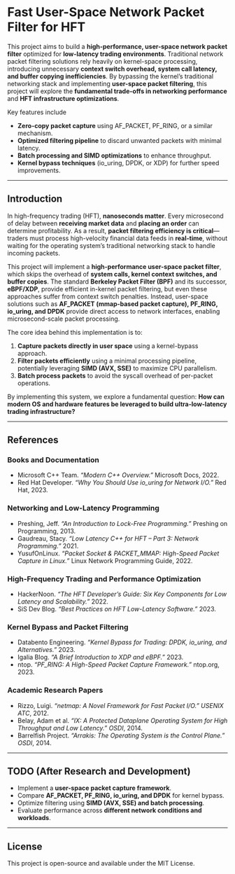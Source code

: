 # Fast User-Space Network Packet Filter for HFT

This project aims to build a **high-performance, user-space network packet filter** optimized for **low-latency trading environments**. Traditional network packet filtering solutions rely heavily on kernel-space processing, introducing unnecessary **context switch overhead, system call latency, and buffer copying inefficiencies**. By bypassing the kernel’s traditional networking stack and implementing **user-space packet filtering**, this project will explore the **fundamental trade-offs in networking performance** and **HFT infrastructure optimizations**.

Key features include
- **Zero-copy packet capture** using AF_PACKET, PF_RING, or a similar mechanism.
- **Optimized filtering pipeline** to discard unwanted packets with minimal latency.
- **Batch processing and SIMD optimizations** to enhance throughput.
- **Kernel bypass techniques** (io_uring, DPDK, or XDP) for further speed improvements.

---

## Introduction

In high-frequency trading (HFT), **nanoseconds matter**. Every microsecond of delay between **receiving market data** and **placing an order** can determine profitability. As a result, **packet filtering efficiency is critical**—traders must process high-velocity financial data feeds in **real-time**, without waiting for the operating system’s traditional networking stack to handle incoming packets. 

This project will implement a **high-performance user-space packet filter**, which skips the overhead of **system calls, kernel context switches, and buffer copies**. The standard **Berkeley Packet Filter (BPF)** and its successor, **eBPF/XDP**, provide efficient in-kernel packet filtering, but even these approaches suffer from context switch penalties. Instead, user-space solutions such as **AF_PACKET (mmap-based packet capture), PF_RING, io_uring, and DPDK** provide direct access to network interfaces, enabling microsecond-scale packet processing.

The core idea behind this implementation is to:
1. **Capture packets directly in user space** using a kernel-bypass approach.
2. **Filter packets efficiently** using a minimal processing pipeline, potentially leveraging **SIMD (AVX, SSE)** to maximize CPU parallelism.
3. **Batch process packets** to avoid the syscall overhead of per-packet operations.

By implementing this system, we explore a fundamental question: **How can modern OS and hardware features be leveraged to build ultra-low-latency trading infrastructure?** 

---

## References

### **Books and Documentation**
- Microsoft C++ Team. *“Modern C++ Overview.”* Microsoft Docs, 2022.  
- Red Hat Developer. *“Why You Should Use io_uring for Network I/O.”* Red Hat, 2023.  

### **Networking and Low-Latency Programming**
- Preshing, Jeff. *“An Introduction to Lock-Free Programming.”* Preshing on Programming, 2013.  
- Gaudreau, Stacy. *“Low Latency C++ for HFT – Part 3: Network Programming.”* 2021.  
- YusufOnLinux. *“Packet Socket & PACKET_MMAP: High-Speed Packet Capture in Linux.”* Linux Network Programming Guide, 2022.  

### **High-Frequency Trading and Performance Optimization**
- HackerNoon. *“The HFT Developer’s Guide: Six Key Components for Low Latency and Scalability.”* 2022.  
- SiS Dev Blog. *“Best Practices on HFT Low-Latency Software.”* 2023.  

### **Kernel Bypass and Packet Filtering**
- Databento Engineering. *“Kernel Bypass for Trading: DPDK, io_uring, and Alternatives.”* 2023.  
- Igalia Blog. *“A Brief Introduction to XDP and eBPF.”* 2023.  
- ntop. *“PF_RING: A High-Speed Packet Capture Framework.”* ntop.org, 2023.  

### **Academic Research Papers**
- Rizzo, Luigi. *“netmap: A Novel Framework for Fast Packet I/O.”* *USENIX ATC*, 2012.  
- Belay, Adam et al. *“IX: A Protected Dataplane Operating System for High Throughput and Low Latency.”* *OSDI*, 2014.  
- Barrelfish Project. *“Arrakis: The Operating System is the Control Plane.”* *OSDI*, 2014.  

---

## TODO (After Research and Development)
- Implement a **user-space packet capture framework**.
- Compare **AF_PACKET, PF_RING, io_uring, and DPDK** for kernel bypass.
- Optimize filtering using **SIMD (AVX, SSE) and batch processing**.
- Evaluate performance across **different network conditions and workloads**.

---

## License
This project is open-source and available under the MIT License.

